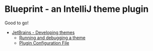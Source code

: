 # Blueprint - an IntelliJ theme plugin

Good to go!

* [JetBrains - Developing themes](https://plugins.jetbrains.com/docs/intellij/developing-themes.html)
  * [Running and debugging a theme](https://plugins.jetbrains.com/docs/intellij/running-and-debugging-a-theme.html)
  * [Plugin Configuration File](https://plugins.jetbrains.com/docs/intellij/plugin-configuration-file.html)
